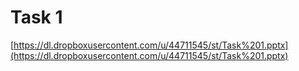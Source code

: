 # Task 1

[https://dl.dropboxusercontent.com/u/44711545/st/Task%201.pptx](https://dl.dropboxusercontent.com/u/44711545/st/Task%201.pptx)
